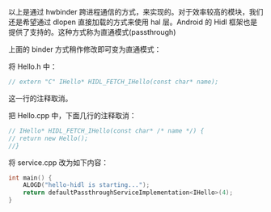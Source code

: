 以上是通过 hwbinder 跨进程通信的方式，来实现的。对于效率较高的模块，我们还是希望通过 dlopen 直接加载的方式来使用 hal 层。Android 的 Hidl 框架也是提供了支持的。这种方式称为直通模式(passthrough)

上面的 binder 方式稍作修改即可变为直通模式：

将 Hello.h 中：

```c++
// extern "C" IHello* HIDL_FETCH_IHello(const char* name);
```

这一行的注释取消。

把 Hello.cpp 中，下面几行的注释取消：

```c++
// IHello* HIDL_FETCH_IHello(const char* /* name */) {
// return new Hello();
//}
```

将 service.cpp 改为如下内容：

```c++
int main() {
    ALOGD("hello-hidl is starting...");
    return defaultPassthroughServiceImplementation<IHello>(4);
}
```